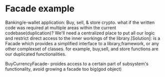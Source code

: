 # Facade example

Banking/e-wallet application: Buy, sell, & store crypto.
what if the written code was required at multiple areas within the current codebase(duplication)? We'll need a centralized place to put all our logic and restrict direct access to the inner workings of the library.[Solution]: is a Facade which provides a simplified interface to a library,framework, or any other complexset of classes. for example, buy,sell, and store functions are our duplicated functionalities.

BuyCurrencyFacade- proides access to a certain part of subsystem's functionality, avoid growing a facade too big(god object)